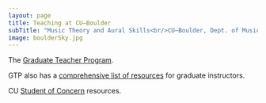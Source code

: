 ```yaml
---
layout: page
title: Teaching at CU–Boulder
subTitle: "Music Theory and Aural Skills<br/>CU–Boulder, Dept. of Music Theory"
image: boulderSky.jpg
---
```


The [Graduate Teacher Program](http://www.colorado.edu/gtp/).

GTP also has a [comprehensive list of resources](http://www.colorado.edu/gtp/resources-links) for graduate instructors.

CU [Student of Concern](http://www.colorado.edu/studentaffairs/student-concern) resources.